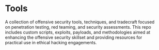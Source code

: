 # Tools
A collection of offensive security tools, techniques, and tradecraft focused on penetration testing, red teaming, and security assessments. This repo includes custom scripts, exploits, payloads, and methodologies aimed at enhancing the offensive security skillset and providing resources for practical use in ethical hacking engagements.
